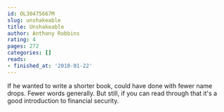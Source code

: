 ```yaml
---
id: OL30475667M
slug: unshakeable
title: Unshakeable
author: Anthony Robbins
rating: 4
pages: 272
categories: []
reads:
- finished_at: '2018-01-22'
---
```

If he wanted to write a shorter book, could have done with fewer name drops. Fewer words generally. But still, if you can read through that it's a good introduction to financial security.
